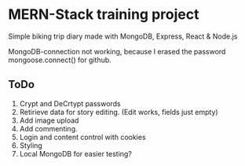 # MERN-Stack training project

Simple biking trip diary made with MongoDB, Express, React & Node.js

MongoDB-connection not working, because I erased the password mongoose.connect() for github.

## ToDo

1. Crypt and DeCrtypt passwords
2. Retirieve data for story editing. (Edit works, fields just empty)
3. Add image upload 
4. Add commenting.
5. Login and content control with cookies
6. Styling
7. Local MongoDB for easier testing?

